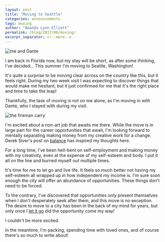 ```yaml
---
layout: post
title: "Moving to Seattle"
categories: announcements 
tags: moving
author: "Amanda Lynn Elliott"
permalink: /blog/2017/06/moving/
excerpt_separator: <!--more-->
---
```


![me and Dante]({{site.url}}/assets/img/2017/06/waterfront.jpg)

I am back in Florida now, but my stay will be short, as after some thinking, I've decided… This summer I'm moving to Seattle, Washington! 

It's quite a surprise to be moving clear across on the country like this, but it feels right. During my two week visit I was expecting to discover things that would make me hesitant, but it just confirmed for me that it's the right place and time to take the leap!<!--more--> 

Thankfully, the task of moving is not on me alone, as I'm moving in with Dante, who I stayed with during my visit. 

![the fireman carry]({{site.url}}/assets/img/2017/06/underground2.jpg) 

I'm excited about a non-art job that awaits me there. While the move is in large part for the career opportunities that await, I'm looking forward to mentally separating making money from my creative work for a change. Derek Siver's post on [balance](https://sivers.org/balance) has inspired my thoughts here.

For a long time, I've been hell-bent on self-employment and making money with *my* creativity, even at the expense of my self-esteem and body. I put it all on the line and burned myself out multiple times. 

It's time for me to let go and live life. It feels so much better not having my self-esteem all wrapped up in how independent my income is. I'm sure soon enough the city will offer an abundance of opportunities. These things don't need to be forced. 

To the contrary, I've discovered that opportunities only present themselves when I *don't* desperately seek after them, and this move is no exception. The desire to move to a city has been in the back of my mind for years, but only once I [let it go]({{site.url}}/blog/2017/05/cynicism/) did the opportunity come my way! 

I couldn't be more excited.

In the meantime, I'm packing, spending time with loved ones, and of course there's so much to write about!
